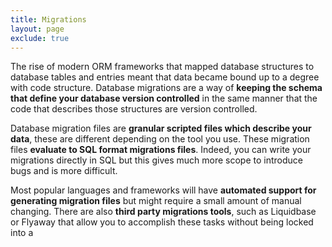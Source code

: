 ```yaml
---
title: Migrations
layout: page
exclude: true
---
```


The rise of modern ORM frameworks that mapped database structures to database tables and entries meant that data became bound up to a degree with code structure. Database migrations are a way of **keeping the schema that define your database version controlled** in the same manner that the code that describes those structures are version controlled.

Database migration files are **granular scripted files which describe your data**, these are different depending on the tool you use. These migration files **evaluate to SQL format migrations files**. Indeed, you can write your migrations directly in SQL but this gives much more scope to introduce bugs and is more difficult.

Most popular languages and frameworks will have **automated support for generating migration files** but might require a small amount of manual changing. There are also **third party migrations tools**, such as Liquidbase or Flyaway that allow you to accomplish these tasks without being locked into a




<!--stackedit_data:
eyJoaXN0b3J5IjpbLTYwNzM3OTg4OCwxMDk4NDQ4MjUyLC0yMD
g4NzQ2NjEyXX0=
-->